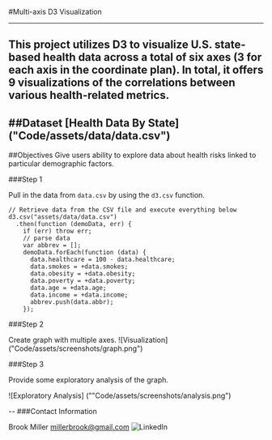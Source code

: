 #Multi-axis D3 Visualization
***
This project utilizes D3 to visualize U.S. state-based health data across a total of six axes (3 for each axis in the coordinate plan). In total, it offers 9 visualizations of the correlations between various health-related metrics.
--
##Dataset
[Health Data By State] ("Code/assets/data/data.csv")
--
##Objectives
Give users ability to explore data about health risks linked to particular demographic factors.

###Step 1

Pull in the data from `data.csv` by using the `d3.csv` function.

```
// Retrieve data from the CSV file and execute everything below
d3.csv("assets/data/data.csv")
  .then(function (demoData, err) {
    if (err) throw err;
    // parse data
    var abbrev = [];
    demoData.forEach(function (data) {
      data.healthcare = 100 - data.healthcare;
      data.smokes = +data.smokes;
      data.obesity = +data.obesity;
      data.poverty = +data.poverty;
      data.age = +data.age;
      data.income = +data.income;
      abbrev.push(data.abbr);
    });
```
###Step 2

Create graph with multiple axes.
![Visualization] ("Code/assets/screenshots/graph.png")

###Step 3

Provide some exploratory analysis of the graph.

![Exploratory Analysis] (""Code/assets/screenshots/analysis.png")

--
###Contact Information

Brook Miller
millerbrook@gmail.com
![LinkedIn](www.linkedin.com/in/brook-miller-data)